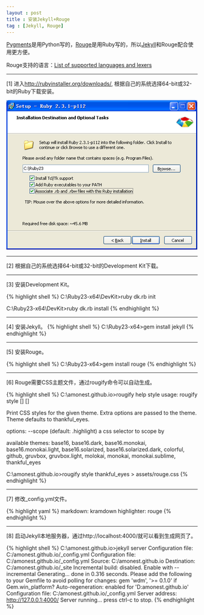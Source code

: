 ```yaml
---
layout : post
title : 安装Jekyll+Rouge
tag : [Jekyll, Rouge]
---
```


[Pygments](http://pygments.org/)是用Python写的，[Rouge](https://github.com/jneen/rouge)是用Ruby写的，所以[Jekyll](http://jekyllrb.com/)和Rouge配合使用更方便。

Rouge支持的语言：[List of supported languages and lexers](https://github.com/jneen/rouge/wiki/List-of-supported-languages-and-lexers)

---

[1] 进入<http://rubyinstaller.org/downloads/>, 根据自己的系统选择64-bit或32-bit的Ruby下载安装。

![ruby-setup-2](/assets/img/posts/ruby-setup-2.png)

---

[2] 根据自己的系统选择64-bit或32-bit的Development Kit下载。

---

[3] 安装Development Kit。

{% highlight shell %}
C:\Ruby23-x64\DevKit>ruby dk.rb init

C:\Ruby23-x64\DevKit>ruby dk.rb install
{% endhighlight %}

---

[4] 安装Jekyll。
{% highlight shell %}
C:\Ruby23-x64>gem install jekyll
{% endhighlight %}

---

[5] 安装Rouge。

{% highlight shell %}
C:\Ruby23-x64>gem install rouge
{% endhighlight %}

---

[6] Rouge需要CSS主题文件，通过rougify命令可以自动生成。

{% highlight shell %}
C:\amonest.github.io>rougify help style
usage: rougify style [<theme-name>] [<options>]

Print CSS styles for the given theme.  Extra options are
passed to the theme.  Theme defaults to thankful_eyes.

options:
  --scope       (default: .highlight) a css selector to scope by

available themes:
  base16, base16.dark, base16.monokai, base16.monokai.light, base16.solarized, base16.solarized.dark, 
  colorful, github, gruvbox, gruvbox.light, molokai, monokai, monokai.sublime, thankful_eyes

C:\amonest.github.io>rougify style thankful_eyes > assets/rouge.css
{% endhighlight %}

---

[7] 修改_config.yml文件。

{% highlight yaml %}
markdown: kramdown
highlighter: rouge
{% endhighlight %}

---

[8] 启动Jekyll本地服务器，通过http://localhost:4000/就可以看到生成网页了。

{% highlight shell %}
C:\amonest.github.io>jekyll server
Configuration file: C:/amonest.github.io/_config.yml
Configuration file: C:/amonest.github.io/_config.yml
            Source: C:/amonest.github.io
       Destination: C:/amonest.github.io/_site
 Incremental build: disabled. Enable with --incremental
      Generating...
                    done in 0.316 seconds.
  Please add the following to your Gemfile to avoid polling for changes:
    gem 'wdm', '>= 0.1.0' if Gem.win_platform?
 Auto-regeneration: enabled for 'D:amonest.github.io'
Configuration file: C:/amonest.github.io/_config.yml
    Server address: http://127.0.0.1:4000/
  Server running... press ctrl-c to stop.
{% endhighlight %}
